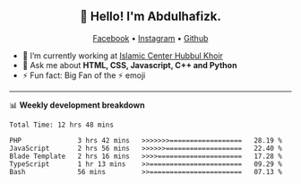 <h2 align="center">👋 Hello! I'm Abdulhafizk.</h2>
<p align="center">
  <a href="https://web.facebook.com/profile.php?id=100080122707224">Facebook</a> •
  <a href="https://www.instagram.com/abdulhafizh_k/">Instagram</a> •
  <a href="https://github.com/abdulhafizk">Github</a>
</p>


- 🔭 I’m currently working at [Islamic Center Hubbul Khoir](https://hubbulkhoir.sch.id/)
- 💬 Ask me about **HTML, CSS, Javascript, C++ and Python**
- ⚡ Fun fact: Big Fan of the :zap: emoji

-------

📊 **Weekly development breakdown**
<!--START_SECTION:waka-->

```HTML, CSS, Javascript, C++, Python, Jsx, Json, Lock.
Total Time: 12 hrs 48 mins

PHP              3 hrs 42 mins   >>>>>>>==================   28.19 %
JavaScript       2 hrs 56 mins   >>>>>>===================   22.40 %
Blade Template   2 hrs 16 mins   >>>>=====================   17.28 %
TypeScript       1 hr 13 mins    >>=======================   09.29 %
Bash             56 mins         >>=======================   07.13 %
```

<!--END_SECTION:waka-->
